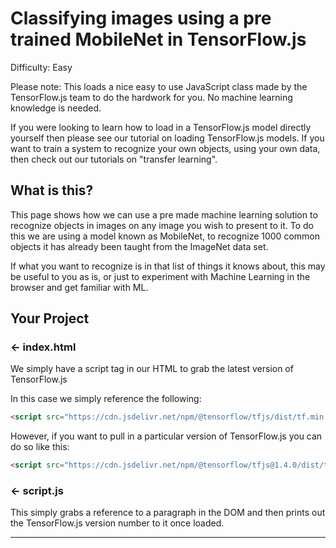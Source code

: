 # Classifying images using a pre trained MobileNet in TensorFlow.js

Difficulty: Easy

Please note: This loads a nice easy to use JavaScript class made by the TensorFlow.js team to do the hardwork for you. No machine learning knowledge is needed.

If you were looking to learn how to load in a TensorFlow.js model directly yourself then please see our tutorial on loading TensorFlow.js models. If you want to train a system to recognize your own objects, using your own data, then check out our tutorials on "transfer learning".

## What is this?

This page shows how we can use a pre made machine learning solution to recognize objects in images on any image you wish to present to it. To do this we are using a model known as MobileNet, to recognize 1000 common objects it has already been taught from the ImageNet data set.

If what you want to recognize is in that list of things it knows about, this may be useful to you as is, or just to experiment with Machine Learning in the browser and get familiar with ML.

## Your Project

### ← index.html

We simply have a script tag in our HTML to grab the latest version of TensorFlow.js

In this case we simply reference the following:

```HTML
<script src="https://cdn.jsdelivr.net/npm/@tensorflow/tfjs/dist/tf.min.js" type="text/javascript"></script>
```

However, if you want to pull in a particular version of TensorFlow.js you can do so like this:

```HTML
<script src="https://cdn.jsdelivr.net/npm/@tensorflow/tfjs@1.4.0/dist/tf.min.js" type="text/javascript"></script>
```

### ← script.js

This simply grabs a reference to a paragraph in the DOM and then prints out the TensorFlow.js version number to it once loaded.

---
